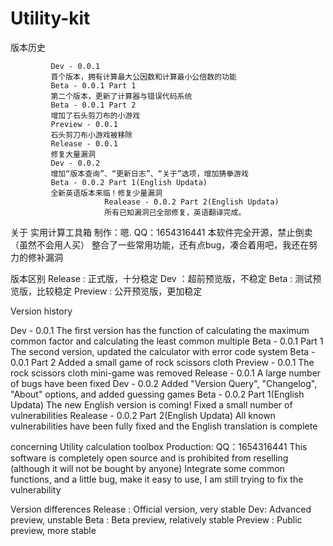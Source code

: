 # Utility-kit
版本历史

			 Dev - 0.0.1
			 首个版本，拥有计算最大公因数和计算最小公倍数的功能
			 Beta - 0.0.1 Part 1
			 第二个版本，更新了计算器与错误代码系统
			 Beta - 0.0.1 Part 2
			 增加了石头剪刀布的小游戏
			 Preview - 0.0.1
			 石头剪刀布小游戏被移除
			 Release - 0.0.1
			 修复大量漏洞
			 Dev - 0.0.2
			 增加“版本查询”、“更新日志”、“关于”选项，增加猜拳游戏
			 Beta - 0.0.2 Part 1(English Updata)
			 全新英语版本来临！修复少量漏洞
                         Realease - 0.0.2 Part 2(English Updata)
                         所有已知漏洞已全部修复，英语翻译完成。

关于
		    实用计算工具箱
		    制作：嗯. QQ：1654316441
		    本软件完全开源，禁止倒卖（虽然不会用人买） 
		    整合了一些常用功能，还有点bug，凑合着用吧，我还在努力的修补漏洞

版本区别
		   Release : 正式版，十分稳定
		   Dev ：超前预览版，不稳定
		   Beta : 测试预览版，比较稳定
		   Preview : 公开预览版，更加稳定
       
       
 Version history

Dev - 0.0.1
			 The first version has the function of calculating the maximum common factor and calculating the least common multiple
			 Beta - 0.0.1 Part 1
			 The second version, updated the calculator with error code system
			 Beta - 0.0.1 Part 2
			 Added a small game of rock scissors cloth
			 Preview - 0.0.1
			 The rock scissors cloth mini-game was removed
			 Release - 0.0.1
			 A large number of bugs have been fixed
			 Dev - 0.0.2
			 Added "Version Query", "Changelog", "About" options, and added guessing games
			 Beta - 0.0.2 Part 1(English Updata)
			 The new English version is coming! Fixed a small number of vulnerabilities
			 Realease - 0.0.2 Part 2(English Updata)
                         All known vulnerabilities have been fully fixed and the English translation is complete

concerning
		    Utility calculation toolbox
		    Production: QQ：1654316441
		    This software is completely open source and is prohibited from reselling (although it will not be bought by anyone) 
		    Integrate some common functions, and a little bug, make it easy to use, I am still trying to fix the vulnerability

Version differences
		   Release : Official version, very stable
		   Dev: Advanced preview, unstable
		   Beta : Beta preview, relatively stable
		   Preview : Public preview, more stable
